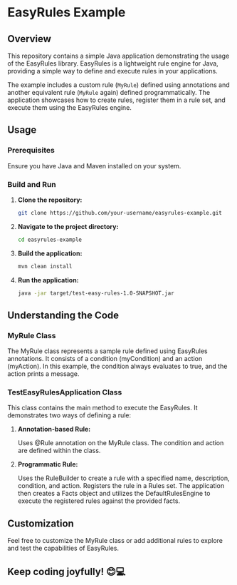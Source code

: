 # EasyRules Example

## Overview

This repository contains a simple Java application demonstrating the usage of the EasyRules library. EasyRules is a lightweight rule engine for Java, providing a simple way to define and execute rules in your applications.

The example includes a custom rule (`MyRule`) defined using annotations and another equivalent rule (`MyRule` again) defined programmatically. The application showcases how to create rules, register them in a rule set, and execute them using the EasyRules engine.

## Usage

### Prerequisites

Ensure you have Java and Maven installed on your system.

### Build and Run

1. **Clone the repository:**

   ```bash
   git clone https://github.com/your-username/easyrules-example.git
   ```
2. **Navigate to the project directory:**
   
   ```bash
   cd easyrules-example
   ```
3. **Build the application:**
   
   ```bash
   mvn clean install
   ```
4. **Run the application:**
   
   ```bash
   java -jar target/test-easy-rules-1.0-SNAPSHOT.jar
   ```
## Understanding the Code
### MyRule Class
The MyRule class represents a sample rule defined using EasyRules annotations. It consists of a condition (myCondition) and an action (myAction). In this example, the condition always evaluates to true, and the action prints a message.

### TestEasyRulesApplication Class
This class contains the main method to execute the EasyRules. It demonstrates two ways of defining a rule:
1. **Annotation-based Rule:**

   Uses @Rule annotation on the MyRule class.
   The condition and action are defined within the class.
2. **Programmatic Rule:**

   Uses the RuleBuilder to create a rule with a specified name, description, condition, and action.
   Registers the rule in a Rules set.
The application then creates a Facts object and utilizes the DefaultRulesEngine to execute the registered rules against the provided facts.
## Customization
Feel free to customize the MyRule class or add additional rules to explore and test the capabilities of EasyRules.
## Keep coding joyfully! 😊💻
